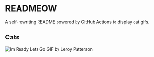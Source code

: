 # READMEOW

A self-rewriting README powered by GitHub Actions to display cat gifs.

## Cats

![Im Ready Lets Go GIF by Leroy Patterson](https://media3.giphy.com/media/CjmvTCZf2U3p09Cn0h/200.gif?cid=9acd02dan9qh77ajlbbgpf2lfdpty7r7jmxn8nenvrflxzg0&ep=v1_gifs_search&rid=200.gif&ct=g)

